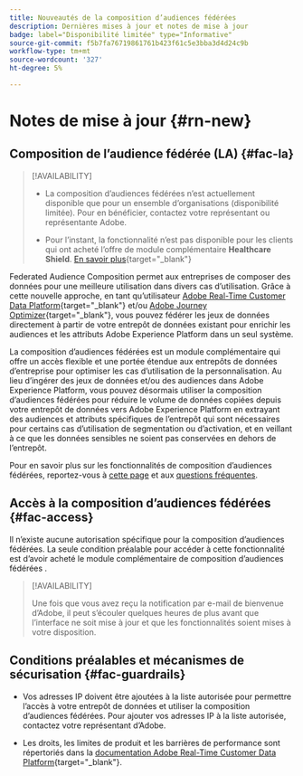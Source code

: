 ```yaml
---
title: Nouveautés de la composition d’audiences fédérées
description: Dernières mises à jour et notes de mise à jour
badge: label="Disponibilité limitée" type="Informative"
source-git-commit: f5b7fa76719861761b423f61c5e3bba3d4d24c9b
workflow-type: tm+mt
source-wordcount: '327'
ht-degree: 5%

---
```



# Notes de mise à jour {#rn-new}

## Composition de l’audience fédérée (LA) {#fac-la}

>[!AVAILABILITY]
>
>* La composition d’audiences fédérées n’est actuellement disponible que pour un ensemble d’organisations (disponibilité limitée). Pour en bénéficier, contactez votre représentant ou représentante Adobe.
>
>* Pour l’instant, la fonctionnalité n’est pas disponible pour les clients qui ont acheté l’offre de module complémentaire **Healthcare Shield**. [En savoir plus](https://experienceleague.adobe.com/en/docs/events/customer-data-management-voices-recordings/governance/healthcare-shield){target="_blank"}


Federated Audience Composition permet aux entreprises de composer des données pour une meilleure utilisation dans divers cas d’utilisation. Grâce à cette nouvelle approche, en tant qu’utilisateur [Adobe Real-Time Customer Data Platform](https://experienceleague.adobe.com/en/docs/experience-platform/segmentation/home){target="_blank"} et/ou [Adobe Journey Optimizer](https://experienceleague.adobe.com/fr/docs/journey-optimizer/using/ajo-home){target="_blank"}, vous pouvez fédérer les jeux de données directement à partir de votre entrepôt de données existant pour enrichir les audiences et les attributs Adobe Experience Platform dans un seul système.

La composition d’audiences fédérées est un module complémentaire qui offre un accès flexible et une portée étendue aux entrepôts de données d’entreprise pour optimiser les cas d’utilisation de la personnalisation.
Au lieu d’ingérer des jeux de données et/ou des audiences dans Adobe Experience Platform, vous pouvez désormais utiliser la composition d’audiences fédérées pour réduire le volume de données copiées depuis votre entrepôt de données vers Adobe Experience Platform en extrayant des audiences et attributs spécifiques de l’entrepôt qui sont nécessaires pour certains cas d’utilisation de segmentation ou d’activation, et en veillant à ce que les données sensibles ne soient pas conservées en dehors de l’entrepôt.

Pour en savoir plus sur les fonctionnalités de composition d’audiences fédérées, reportez-vous à [cette page](get-started.md) et aux [questions fréquentes](get-started.md#faq).

## Accès à la composition d’audiences fédérées {#fac-access}

Il n’existe aucune autorisation spécifique pour la composition d’audiences fédérées. La seule condition préalable pour accéder à cette fonctionnalité est d’avoir acheté le module complémentaire de composition d’audiences fédérées .

>[!AVAILABILITY]
>
>Une fois que vous avez reçu la notification par e-mail de bienvenue d’Adobe, il peut s’écouler quelques heures de plus avant que l’interface ne soit mise à jour et que les fonctionnalités soient mises à votre disposition.
>

## Conditions préalables et mécanismes de sécurisation {#fac-guardrails}

* Vos adresses IP doivent être ajoutées à la liste autorisée pour permettre l’accès à votre entrepôt de données et utiliser la composition d’audiences fédérées. Pour ajouter vos adresses IP à la liste autorisée, contactez votre représentant d’Adobe.

* Les droits, les limites de produit et les barrières de performance sont répertoriés dans la [documentation Adobe Real-Time Customer Data Platform](https://experienceleague.adobe.com/en/docs/experience-platform/profile/guardrails){target="_blank"}.
